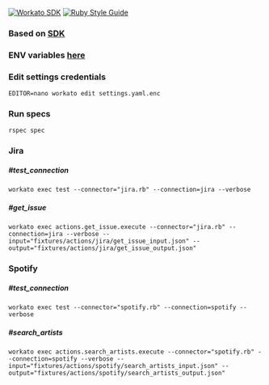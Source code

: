 [![Workato SDK](https://github.com/Definence/WORKATO_SDK/actions/workflows/ruby.yml/badge.svg?branch=master)](https://github.com/Definence/WORKATO_SDK/actions/workflows/ruby.yml)
[![Ruby Style Guide](https://img.shields.io/badge/code_style-rubocop-brightgreen.svg)](https://github.com/rubocop/rubocop)

### Based on [SDK](https://github.com/workato/workato-connector-sdk)
### ENV variables [here](https://docs.google.com/document/d/190QP8DSwGMhJ11xSEKEw1fc4h_EWMcxWtl0Bbstx7vA/edit)

### Edit settings credentials
```shell
EDITOR=nano workato edit settings.yaml.enc
```

### Run specs
```shell
rspec spec
```

### Jira

##### #test_connection
```shell
workato exec test --connector="jira.rb" --connection=jira --verbose
```

##### #get_issue
```shell
workato exec actions.get_issue.execute --connector="jira.rb" --connection=jira --verbose --input="fixtures/actions/jira/get_issue_input.json" --output="fixtures/actions/jira/get_issue_output.json"
```

### Spotify

##### #test_connection
```shell
workato exec test --connector="spotify.rb" --connection=spotify --verbose
```

##### #search_artists
```shell
workato exec actions.search_artists.execute --connector="spotify.rb" --connection=spotify --verbose --input="fixtures/actions/spotify/search_artists_input.json" --output="fixtures/actions/spotify/search_artists_output.json"
```
